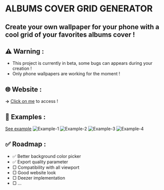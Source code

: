 # ALBUMS COVER GRID GENERATOR

## Create your own wallpaper for your phone with a cool grid of your favorites albums cover !


## ⚠️ **Warning** :
  - This project is currently in beta, some bugs can appears during your creation !
  - Only phone wallpapers are working for the moment !

## 🌐 **Website** :
  **→** [Click on me](https://aube33.github.io/) to access !

## 📱 **Examples** :
  [See example](https://cdn.discordapp.com/attachments/896506966074081300/1016079968628908104/gridcover.png)
  ![Example-1](https://github.com/Aube33/Aube33.github.io/blob/main/illustrations/gridcover.png?raw=true)
  ![Example-2](https://github.com/Aube33/Aube33.github.io/blob/main/illustrations/gridcover-2.png?raw=true)
  ![Example-3](https://github.com/Aube33/Aube33.github.io/blob/main/illustrations/gridcover-3.png?raw=true)
  ![Example-4](https://github.com/Aube33/Aube33.github.io/blob/main/illustrations/gridcover-4.png?raw=true)

## ✅ **Roadmap** :
  - ✅ Better background color picker
  - ✅ Export quality parameter
  - ▢ Compatibility with all viewport
  - ▢ Good website look
  - ▢ Deezer implementation
  - ▢ ...
